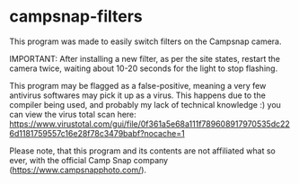 # campsnap-filters

This program was made to easily switch filters on the Campsnap camera.

IMPORTANT: After installing a new filter, as per the site states, restart the camera twice,
waiting about 10-20 seconds for the light to stop flashing.

This program may be flagged as a false-positive, meaning a very few antivirus softwares
may pick it up as a virus.
This happens due to the compiler being used, and probably my lack of technical knowledge :)
you can view the virus total scan here:
https://www.virustotal.com/gui/file/0f361a5e68a111f789608917970535dc226d1181759557c16e28f78c3479babf?nocache=1


Please note, that this program and its contents are not affiliated what so ever,
with the official Camp Snap company (https://www.campsnapphoto.com/).
